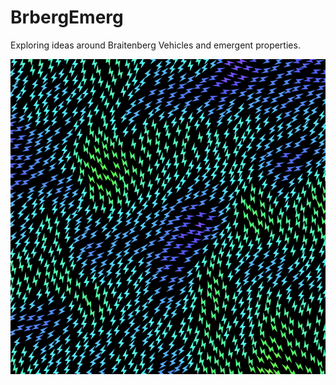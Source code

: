 # BrbergEmerg
Exploring ideas around Braitenberg Vehicles and emergent properties.

![render.png](https://raw.githubusercontent.com/nielmclaren/BrbergEmerg/master/BrbergEmergApp/render.png)
